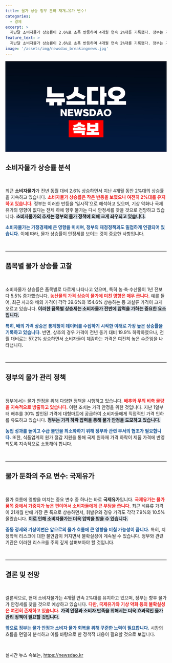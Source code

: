 ```yaml
---
title: 물가 상승 정부 둔화 재개…유가 변수!
categories:
  - 경제
excerpt: >
  지난달 소비자물가 상승률이 2.6%로 소폭 반등하며 4개월 연속 2%대를 기록했다. 정부는 기상 악화 등 일시적 요인이 해소되면 8월부터 물가 둔화가 재개될 것으로 전망하고 있다. 하지만 국제유가의 불안정성은 여전히 변수로 남아 있어 소비자들의 눈길을 끌고 있다.
feature_text: >
  지난달 소비자물가 상승률이 2.6%로 소폭 반등하며 4개월 연속 2%대를 기록했다. 정부는 기상 악화 등 일시적 요인이 해소되면 8월부터 물가 둔화가 재개될 것으로 전망하고 있다. 하지만 국제유가의 불안정성은 여전히 변수로 남아 있어 소비자들의 눈길을 끌고 있다.
image: '/assets/img/newsdao_breakingnews.jpg'
---
```


<p><img src="/assets/img/newsdao_breakingnews.jpg" alt="pcversion 속보" /></p>

<h2 data-ke-size="size26">소비자물가 상승률 분석</h2>

<p data-ke-size="size16">&nbsp;</p>

<p>최근 <strong>소비자물가</strong>가 전년 동월 대비 2.6% 상승하면서 지난 4개월 동안 2%대의 상승률을 지속하고 있습니다. <b><span style="color: #ee2323;">소비자물가 상승률은 작은 반등을 보였으나 여전히 2%대를 유지하고 있습니다.</span></b> 정부는 이러한 반등을 ‘일시적’으로 해석하고 있으며, 기상 악화나 국제 유가의 영향이 없다는 전제 하에 향후 물가는 다시 안정세를 찾을 것으로 전망하고 있습니다. <b><span style="background-color: #21538527;">소비자물가의 추세는 정부의 물가 정책에 의해 크게 좌우되고 있습니다.</span></b></p>

<p><b><span style="color: #1a5490;">소비자물가는 가정경제에 큰 영향을 미치며, 정부의 재정정책과도 밀접하게 연결되어 있습니다.</span></b> 이에 따라, 물가 상승률이 안정세를 보이는 것이 중요한 사항입니다.</p>

<p data-ke-size="size16">&nbsp;</p>

<hr />

<h2 data-ke-size="size26">품목별 물가 상승률 고찰</h2>

<p data-ke-size="size16">&nbsp;</p>

<p>소비자물가 상승률은 품목별로 다르게 나타나고 있으며, 특히 농·축·수산물이 1년 전보다 5.5% 증가했습니다. <b><span style="color: #ee2323;">농산물의 가격 상승이 물가에 미친 영향은 매우 큽니다.</span></b> 예를 들어, 최근 사과와 배의 가격이 각각 39.6%와 154.6% 상승하는 등 과실류 가격이 크게 오르고 있습니다. <b><span style="background-color: #21538527;">이러한 품목별 상승세는 소비자물가 전반에 압력을 가하는 중요한 요소입니다.</span></b></p>

<p><b><span style="color: #1a5490;">특히, 배의 가격 상승은 통계청이 데이터를 수집하기 시작한 이래로 가장 높은 상승률을 기록하고 있습니다.</span></b> 반면, 상추의 경우 가격이 전년 동기 대비 19.9% 하락하였으나, 전월 대비로는 57.2% 상승하면서 소비자들이 체감하는 가격은 여전히 높은 수준임을 나타냅니다.</p>

<p data-ke-size="size16">&nbsp;</p>

<hr />

<h2 data-ke-size="size26">정부의 물가 관리 정책</h2>

<p data-ke-size="size16">&nbsp;</p>

<p>정부에서는 물가 안정을 위해 다양한 정책을 시행하고 있습니다. <b><span style="color: #ee2323;">배추와 무의 비축 물량을 지속적으로 방출하고 있습니다.</span></b> 이런 조치는 가격 안정을 위한 것입니다. 지난 1일부터 배추를 30% 할인된 가격에 대형마트에 공급하여 소비자들에게 직접적인 가격 인하를 유도하고 있습니다. <b><span style="background-color: #21538527;">정부는 가격 하락 압력을 통해 물가 안정을 도모하고 있습니다.</span></b></p>

<p><b><span style="color: #1a5490;">농업 성과를 높이고 수급 불안을 최소화하기 위해 정부와 관련 부서의 협조가 필요합니다.</span></b> 또한, 식품업계의 원가 절감 지원을 통해 국제 원자재 가격 하락이 제품 가격에 반영되도록 지속적으로 소통해야 합니다.</p>

<p data-ke-size="size16">&nbsp;</p>

<hr />

<h2 data-ke-size="size26">물가 둔화의 주요 변수: 국제유가</h2>

<p data-ke-size="size16">&nbsp;</p>

<p>물가 흐름에 영향을 미치는 중요 변수 중 하나는 바로 <strong>국제유가</strong>입니다. <b><span style="color: #ee2323;">국제유가는 물가 품목 중에서 가중치가 높은 편이어서 소비자들에게 큰 부담을 줍니다.</span></b> 최근 석유류 가격이 21개월 만에 가장 큰 폭으로 상승하면서, 휘발유와 경유 가격도 각각 7.9%와 10.5% 올랐습니다. <b><span style="background-color: #21538527;">이로 인해 소비자물가는 더욱 압박을 받을 수 있습니다.</span></b></p>

<p><b><span style="color: #1a5490;">중동 정세와 기상이변은 앞으로의 물가 흐름에 큰 영향을 미칠 가능성이 큽니다.</span></b> 특히, 지정학적 리스크에 대한 불안감이 커지면서 불확실성이 계속될 수 있습니다. 정부와 관련 기관은 이러한 리스크를 주의 깊게 살펴보아야 할 것입니다.</p>

<p data-ke-size="size16">&nbsp;</p>

<hr />

<h2 data-ke-size="size26">결론 및 전망</h2>

<p data-ke-size="size16">&nbsp;</p>

<p>결론적으로, 현재 소비자물가는 4개월 연속 2%대를 유지하고 있으며, 정부는 향후 물가가 안정세를 찾을 것으로 예상하고 있습니다. <b><span style="color: #ee2323;">다만, 국제유가와 기상 악화 등의 불확실성은 여전히 존재하고 있습니다.</span></b> <b><span style="background-color: #21538527;">가격 안정과 소비자 만족을 위해서는 더욱 효과적인 물가 관리 정책이 필요할 것입니다.</span></b></p>

<p><b><span style="color: #1a5490;">앞으로 정부는 물가 안정과 소비자 물가 회복을 위해 꾸준한 노력이 필요합니다.</span></b> 시장의 흐름을 면밀히 분석하고 이를 바탕으로 한 정책적 대응이 필요할 것으로 보입니다. </p>

<p data-ke-size="size16">&nbsp;</p>
실시간 뉴스 속보는, <a href="https://newsdao.kr" rel="dofollow">https://newsdao.kr</a>


